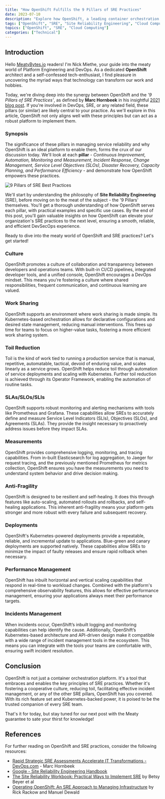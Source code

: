 ```yaml
---
title: "How OpenShift Fulfills the 9 Pillars of SRE Practices"
date: 2023-07-10
description: "Explore how OpenShift, a leading container orchestration platform, serves each of the 9 Pillars of SRE Practices as defined by Marc Hornbeek."
tags: ["OpenShift", "SRE", "Site Reliability Engineering", "Cloud Computing", "Platform Engineering", "DevOps"]
topics: ["OpenShift", "SRE", "Cloud Computing"]
categories: ["Technical"]
---
```


## Introduction

Hello [MeatyBytes.io](/) readers! I'm Nick Miethe, your guide into the meaty world of Platform Engineering and DevOps. As a dedicated **OpenShift** architect and a self-confessed tech-enthusiast, I find pleasure in uncovering the myriad ways that technology can transform our work and hobbies.

Today, we're diving deep into the synergy between OpenShift and the *'9 Pillars of SRE Practices'*, as defined by **Marc Hornbeek** in his insightful [2021 blog post](https://devops.com/rapid-strategic-sre-assessments-accelerate-it-transformations/). If you're involved in DevOps, SRE, or any related field, these pillars (or similar) are likely central to your practice. As we'll explore in this article, OpenShift not only aligns well with these principles but can act as a robust platform to implement them.

### Synopsis

The significance of these pillars in managing service reliability and why OpenShift is an ideal platform to enable them, forms the crux of our discussion today. We'll look at each **pillar** - *Continuous Improvement, Automation, Monitoring and Measurement, Incident Response, Change Management, Service Level Objectives (SLOs), Disaster Recovery, Capacity Planning, and Performance Efficiency* - and demonstrate how OpenShift empowers these practices.

![9 Pillars of SRE Best Practices](sre-9pillars.png "9 Pillars of SRE Best Practices")

We'll start by understanding the philosophy of **Site Reliability Engineering** (SRE), before moving on to the meat of the subject - the '9 Pillars' themselves. You'll get a thorough understanding of how OpenShift serves each pillar, with practical examples and specific use cases. By the end of this post, you'll gain valuable insights on how OpenShift can elevate your organization's SRE practices to the next level, ensuring a smooth, reliable, and efficient DevSecOps experience.

Ready to dive into the meaty world of OpenShift and SRE practices? Let's get started!

### Culture

OpenShift promotes a culture of collaboration and transparency between developers and operations teams. With built-in CI/CD pipelines, integrated developer tools, and a unified console, OpenShift encourages a DevOps mindset. This means you're fostering a culture where shared responsibilities, frequent communication, and continuous learning are valued.

### Work Sharing

OpenShift supports an environment where work sharing is made simple. Its Kubernetes-based orchestration allows for declarative configurations and desired state management, reducing manual interventions. This frees up time for teams to focus on higher-value tasks, fostering a more efficient work sharing system.

### Toil Reduction

Toil is the kind of work tied to running a production service that is manual, repetitive, automatable, tactical, devoid of enduring value, and scales linearly as a service grows. OpenShift helps reduce toil through automation of service deployments and scaling with Kubernetes. Further toil reduction is achieved through its Operator Framework, enabling the automation of routine tasks.

### SLAs/SLOs/SLIs

OpenShift supports robust monitoring and alerting mechanisms with tools like Prometheus and Grafana. These capabilities allow SREs to accurately define and measure Service Level Indicators (SLIs), Objectives (SLOs), and Agreements (SLAs). They provide the insight necessary to proactively address issues before they impact SLAs.

### Measurements

OpenShift provides comprehensive logging, monitoring, and tracing capabilities. From in-built Elasticsearch for log aggregation, to Jaeger for request tracing, and the previously mentioned Prometheus for metrics collection, OpenShift ensures you have the measurements you need to understand system behavior and drive decision making.

### Anti-Fragility

OpenShift is designed to be resilient and self-healing. It does this through features like auto-scaling, automated rollouts and rollbacks, and self-healing applications. This inherent anti-fragility means your platform gets stronger and more robust with every failure and subsequent recovery.

### Deployments

OpenShift's Kubernetes-powered deployments provide a repeatable, reliable, and incremental update to applications. Blue-green and canary deployments are supported natively. These capabilities allow SREs to minimize the impact of faulty releases and ensure rapid rollback when necessary.

### Performance Management

OpenShift has inbuilt horizontal and vertical scaling capabilities that respond in real-time to workload changes. Combined with the platform's comprehensive observability features, this allows for effective performance management, ensuring your applications always meet their performance targets.

### Incidents Management

When incidents occur, OpenShift’s inbuilt logging and monitoring capabilities can help identify the cause. Additionally, OpenShift’s Kubernetes-based architecture and API-driven design make it compatible with a wide range of incident management tools in the ecosystem. This means you can integrate with the tools your teams are comfortable with, ensuring swift incident resolution.

## Conclusion

OpenShift is not just a container orchestration platform. It's a tool that embraces and enables the key principles of SRE practices. Whether it's fostering a cooperative culture, reducing toil, facilitating effective incident management, or any of the other SRE pillars, OpenShift has you covered. With its rich feature set and Kubernetes-backed power, it is poised to be the trusted companion of every SRE team.

That's it for today, but stay tuned for our next post with the Meaty guarantee to sate your thirst for knowledge!

## References

For further reading on OpenShift and SRE practices, consider the following resources:

* [Rapid Strategic SRE Assessments Accelerate IT Transformations - DevOps.com](https://devops.com/rapid-strategic-sre-assessments-accelerate-it-transformations/) - Marc Hornbeek
* [Google - Site Reliability Engineering Handbook](https://sre.google/sre-book/table-of-contents/)
* [The Site Reliability Workbook: Practical Ways to Implement SRE](https://www.amazon.com/Site-Reliability-Workbook-Practical-Implement/dp/1492029505?crid=20DOK2MBFL7OJ&keywords=sre&qid=1689094092&sprefix=sre%2Caps%2C762&sr=8-2&linkCode=ll1&tag=miethe-20&linkId=8e0d688422423554bd2d8bb3c5286a9b&language=en_US&ref_=as_li_ss_tl) by Betsy Beyer et al
* [Operating OpenShift: An SRE Approach to Managing Infrastructure](https://www.amazon.com/Operating-OpenShift-Approach-Managing-Infrastructure/dp/1098106393?crid=20DOK2MBFL7OJ&keywords=sre&qid=1689094092&sprefix=sre%2Caps%2C762&sr=8-16&linkCode=ll1&tag=miethe-20&linkId=a9a785985c4800c78e7201cd2083bf0c&language=en_US&ref_=as_li_ss_tl) by Rick Rackow and Manuel Dewald
